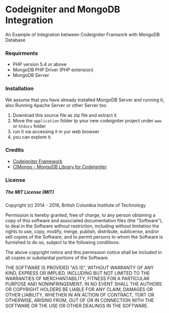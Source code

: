 # Codeigniter and MongoDB Integration
An Example of Integration between Codeigniter Framwork with MongoDB Database

### Requirments

- PHP version 5.4 or above
- MongoDB PHP Driver (PHP extension)
- MongoDB Server

### Installation
We assume that you have already installed MongoDB Server and running it, also Running Apache Server or other Server too

1. Download this source file as zip file and extract it
2. Move the `application` folder tp your new codeigniter project under `www` or `htdocs` folder
3. run it via accessing it in yur web browser
4. you can explore it.

### Credits
- [Codeigniter Framework](https://github.com/bcit-ci/CodeIgniter)
- [CIMongo - MongoDB Library for Codeigniter](https://github.com/intekhabrizvi/Codeigniter-mongo-library)

### License
##### The MIT License (MIT)
Copyright (c) 2014 - 2016, British Columbia Institute of Technology

Permission is hereby granted, free of charge, to any person obtaining a copy of this software and associated documentation files (the "Software"), to deal in the Software without restriction, including without limitation the rights to use, copy, modify, merge, publish, distribute, sublicense, and/or sell copies of the Software, and to permit persons to whom the Software is furnished to do so, subject to the following conditions:

The above copyright notice and this permission notice shall be included in all copies or substantial portions of the Software.

THE SOFTWARE IS PROVIDED "AS IS", WITHOUT WARRANTY OF ANY KIND, EXPRESS OR IMPLIED, INCLUDING BUT NOT LIMITED TO THE WARRANTIES OF MERCHANTABILITY, FITNESS FOR A PARTICULAR PURPOSE AND NONINFRINGEMENT. IN NO EVENT SHALL THE AUTHORS OR COPYRIGHT HOLDERS BE LIABLE FOR ANY CLAIM, DAMAGES OR OTHER LIABILITY, WHETHER IN AN ACTION OF CONTRACT, TORT OR OTHERWISE, ARISING FROM, OUT OF OR IN CONNECTION WITH THE SOFTWARE OR THE USE OR OTHER DEALINGS IN THE SOFTWARE.

